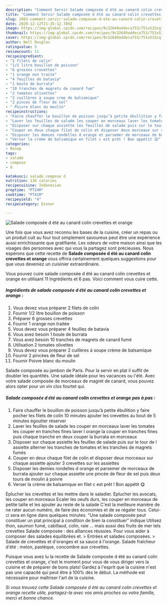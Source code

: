 ```yaml
---
description: "Comment Servir Salade composée d été au canard colin crevettes et orange"
title: "Comment Servir Salade composée d été au canard colin crevettes et orange"
slug: 2083-comment-servir-salade-composee-d-ete-au-canard-colin-crevettes-et-orange
date: 2020-12-12T21:35:12.789Z
image: https://img-global.cpcdn.com/recipes/9c32649addeca753/751x532cq70/salade-composee-d-ete-au-canard-colin-crevettes-et-orange-photo-principale-de-la-recette.jpg
thumbnail: https://img-global.cpcdn.com/recipes/9c32649addeca753/751x532cq70/salade-composee-d-ete-au-canard-colin-crevettes-et-orange-photo-principale-de-la-recette.jpg
cover: https://img-global.cpcdn.com/recipes/9c32649addeca753/751x532cq70/salade-composee-d-ete-au-canard-colin-crevettes-et-orange-photo-principale-de-la-recette.jpg
author: Nell Douglas
ratingvalue: 5
reviewcount: 11
recipeingredient:
- "2 filets de colin"
- "1/2 litre bouillon de poisson"
- "6 grosses crevettes"
- "1 orange non traite"
- "4 feuilles de batavia"
- "1 boule de burrata"
- "10 tranches de magrets de canard fum"
- "2 tomates olivettes"
- "2 cuillères à soupe crme de balsamique"
- "2 pinces de fleur de sel"
- " Poivre blanc du moulin"
recipeinstructions:
- "Faire chauffer le bouillon de poisson jusqu’à petite ébullition y faire pocher les filets de colin 10 minutes ajouter les crevettes au bout de 5 minutes égoutter réserver"
- "Laver les feuilles de salade les couper en morceaux laver les tomates les couper en tranches fines laver l orange la couper en tranches fines puis chaque tranche en deux couper la burrata en morceaux"
- "Disposer sur chaque assiette les feuilles de salade puis sur le tour de l assiette alterner les tranches de tomates et les tranches de magrets fumés"
- "Couper en deux chaque filet de colin et disposer deux morceaux sur chaque assiette ajouter 3 crevettes sur les assiettes"
- "Disposer les demies rondelles d orange et parsemer de morceaux de burrata ajouter sur chaque assiette une pincée de fleur de sel puis deux tours de moulin à poivre"
- "Verser la crème de balsamique en filet c est prêt ! Bon appétit 😋"
categories:
- Resep
tags:
- salade
- compose
- d

katakunci: salade compose d 
nutrition: 134 calories
recipecuisine: Indonesian
preptime: "PT24M"
cooktime: "PT41M"
recipeyield: "4"
recipecategory: Dinner

---
```



![Salade composée d été au canard colin crevettes et orange](https://img-global.cpcdn.com/recipes/9c32649addeca753/751x532cq70/salade-composee-d-ete-au-canard-colin-crevettes-et-orange-photo-principale-de-la-recette.jpg)

Une fois que vous avez reconnu les bases de la cuisine, créer un repas ou un produit cuit au four tout simplement savoureux peut être une expérience aussi enrichissante que gratifiante. Les odeurs de votre maison ainsi que les visages des personnes avec qui vous la partagez sont précieuses. Nous espérons que cette recette de <strong> Salade composée d été au canard colin crevettes et orange </strong> vous offrira certainement quelques suggestions pour que vous deveniez un cuisinier extraordinaire.

<!--inarticleads1-->

Vous pouvez cuire salade composée d été au canard colin crevettes et orange en utilisant 11 Ingrédients et 6 pas. Voici comment vous cuire cette.

##### Ingrédients de salade composée d été au canard colin crevettes et orange :

1. Vous devez vous préparer 2 filets de colin
1. Fournir 1/2 litre bouillon de poisson
1. Préparer 6 grosses crevettes
1. Fournir 1 orange non traitée
1. Vous devez vous préparer 4 feuilles de batavia
1. Vous avez besoin 1 boule de burrata
1. Vous avez besoin 10 tranches de magrets de canard fumé
1. Utilisation 2 tomates olivettes
1. Vous devez vous préparer 2 cuillères à soupe crème de balsamique
1. Fournir 2 pincées de fleur de sel
1. Fournir  Poivre blanc du moulin


Salade composée au jambon de Paris. Pour la servir en plat il suffit de doubler les quantités. Une salade idéale pour les vacances ou l&#39;été. Avec votre salade composée de morceaux de magret de canard, vous pouvez alors opter pour un vin clos fourtet qui. 

<!--inarticleads2-->

##### Salade composée d été au canard colin crevettes et orange pas à pas :

1. Faire chauffer le bouillon de poisson jusqu’à petite ébullition y faire pocher les filets de colin 10 minutes ajouter les crevettes au bout de 5 minutes égoutter réserver
1. Laver les feuilles de salade les couper en morceaux laver les tomates les couper en tranches fines laver l orange la couper en tranches fines puis chaque tranche en deux couper la burrata en morceaux
1. Disposer sur chaque assiette les feuilles de salade puis sur le tour de l assiette alterner les tranches de tomates et les tranches de magrets fumés
1. Couper en deux chaque filet de colin et disposer deux morceaux sur chaque assiette ajouter 3 crevettes sur les assiettes
1. Disposer les demies rondelles d orange et parsemer de morceaux de burrata ajouter sur chaque assiette une pincée de fleur de sel puis deux tours de moulin à poivre
1. Verser la crème de balsamique en filet c est prêt ! Bon appétit 😋


Eplucher les crevettes et les mettre dans le saladier. Eplucher les avocats, les couper en morceaux Ecaler les oeufs durs, les couper en morceaux de petite taille et les ajouter au reste de la salade C&#39;est la meilleure manière de ne rater aucun numéro, de faire des économies et de se régaler tous. Celui-ci sera en ligne dans quelques minutes. &#34;Une salade composée peut constituer un plat principal à condition de bien la constituer&#34; indique Utilisez thon, saumon fumé, cabillaud, colin, raie … mais aussi des fruits de mer tels crevettes Salade composée : des alliances réussies. Pour vous aider à composer des salades équilibrées et. &gt; Entrées et salades composées. &gt; Salade de crevettes et d&#39;oranges et sa sauce à l&#39;orange. Salade fraîcheur d&#39;été : melon, pastèque, concombre aux crevettes. 

<!--inarticleads1-->

<p>
Puisque vous avez lu la recette de Salade composée d été au canard colin crevettes et orange, c'est le moment pour vous de vous diriger vers la cuisine et de préparer de bons plats! Gardez à l'esprit que la cuisine n'est pas une capacité qui peut être à 100% dès le début. La méthode est nécessaire pour maîtriser l'art de la cuisine.
</p>

<p>
<i>Si vous trouvez cette Salade composée d été au canard colin crevettes et orange recette utile, partagez-la avec vos amis proches ou votre famille, merci et bonne chance.</i>
</p>
